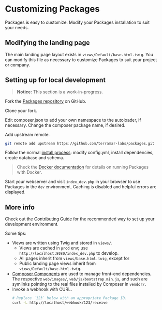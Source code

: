 Customizing Packages
====================

Packages is easy to customize. Modify your Packages installation to suit your needs.


Modifying the landing page
--------------------------

The main landing page layout exists in `views/Default/base.html.twig`. You can modify this
file as necessary to customize Packages to suit your project or company.


Setting up for local development
--------------------------------

> **Notice:** This section is a work-in-progress.

Fork the [Packages repository](https://github.com/terramar-labs/packages) on GitHub.

Clone your fork.

Edit composer.json to add your own namespace to the autoloader, if necessary. Change the composer package name, if desired.

Add upstream remote.

```bash
git remote add upstream https://github.com/terramar-labs/packages.git
```

Follow the normal [install process](../getting-started/installation.md): modify config.yml, install dependencies, create database and schema.

> Check the [Docker documentation](../getting-started/docker.md) for details on running Packages with Docker.

Start your webserver and visit `index_dev.php` in your browser to use Packages in the `dev` environment. Caching is disabled and helpful
errors are displayed.


More info
---------

Check out the [Contributing Guide](CONTRIBUTING.md) for the recommended way to set up your development environment.

Some tips:

* Views are written using Twig and stored in `views/`.
  * Views are cached in `prod` env; use `http://localhost:8080/index_dev.php` to develop.
  * All pages inherit from `views/base.html.twig`, except for
  * Public landing page views inherit from `views/Default/base.html.twig`.
* [Composer Components](http://robloach.github.io/component-installer/) are used to manage front-end dependencies. The respective `web/images/`, `web/js/bootstrap.min.js`, and such are symlinks pointing to the real files installed by Composer in `vendor/`.
* Invoke a webhook with CURL.
  ```bash
  # Replace `123` below with an appropriate Package ID.
  curl -L http://localhost/webhook/123/receive
  ```